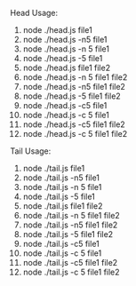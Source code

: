 Head Usage:

1.  node ./head.js file1
2.  node ./head.js -n5 file1
3.  node ./head.js -n 5 file1
4.  node ./head.js -5 file1
5.  node ./head.js file1 file2
6.  node ./head.js -n 5 file1 file2
7.  node ./head.js -n5 file1 file2
8.  node ./head.js -5 file1 file2 
9.  node ./head.js -c5 file1
10. node ./head.js -c 5 file1
11. node ./head.js -c5 file1 file2
12. node ./head.js -c 5 file1 file2

Tail Usage:

1.  node ./tail.js file1
2.  node ./tail.js -n5 file1
3.  node ./tail.js -n 5 file1
4.  node ./tail.js -5 file1
5.  node ./tail.js file1 file2
6.  node ./tail.js -n 5 file1 file2
7.  node ./tail.js -n5 file1 file2
8.  node ./tail.js -5 file1 file2 
9.  node ./tail.js -c5 file1
10. node ./tail.js -c 5 file1
11. node ./tail.js -c5 file1 file2
12. node ./tail.js -c 5 file1 file2
